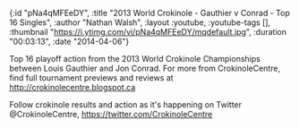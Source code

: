 {:id "pNa4qMFEeDY",
 :title "2013 World Crokinole - Gauthier v Conrad - Top 16 Singles",
 :author "Nathan Walsh",
 :layout :youtube,
 :youtube-tags [],
 :thumbnail "https://i.ytimg.com/vi/pNa4qMFEeDY/mqdefault.jpg",
 :duration "00:03:13",
 :date "2014-04-06"}

Top 16 playoff action from the 2013 World Crokinole Championships between Louis Gauthier and Jon Conrad. For more from CrokinoleCentre, find full tournament previews and reviews at http://crokinolecentre.blogspot.ca

Follow crokinole results and action as it's happening on Twitter @CrokinoleCentre, https://twitter.com/CrokinoleCentre
